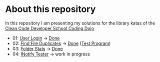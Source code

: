 # About this repository

In this repository I am presenting my solutions for the library katas of the [Clean Code Developer School Coding Dojo](https://ccd-school.de/coding-dojo/ "Coding Dojo")

+ 01: [User Login](https://ccd-school.de/en/coding-dojo/library-katas/user-login/ "User Login") -> [Done](/01_UserLogin/ "Project Folder")
+ 02: [Find File Duplicates](https://ccd-school.de/en/coding-dojo/library-katas/find-file-duplicates/ "Find File Duplicates") -> [Done](/02_FindFileDuplicates/ "Project Folder") ([Test Program](/02_FindFileDuplicatesTestProgram/ "Project Folder"))
+ 03: [Folder Stats](https://ccd-school.de/en/coding-dojo/library-katas/folder-stats/ "Folder Stats") -> [Done](/03_FolderStats/ "Project Folder")
+ 04: [INotify Tester](https://ccd-school.de/en/coding-dojo/library-katas/inotifypropertychanged/ "INotify Tester") -> work in progress